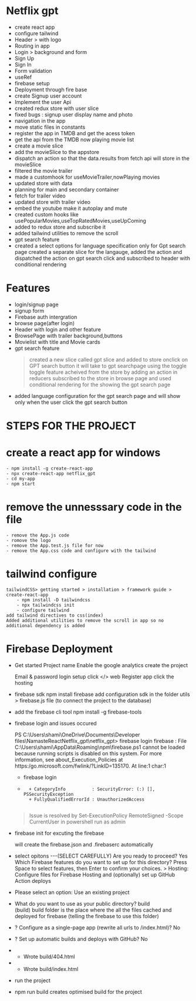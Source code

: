 # Netflix gpt
   - create react app
   - configure tailwind
   - Header > with logo
   - Routing in app
   - Login > background and form
   - Sign Up
   - Sign In
   - Form validation
   - useRef
   - firebase setup
   - Deployment through fire base
   - create Signup user account
   - Implement the user Api
   - created redux store with user slice
   - fixed bugs : signup user display name and photo
   - navigation in the app
   - move static files in constants
   - register the app in TMDB and get the acess token
   -  get the api from the TMDB now playing movie list
   - create a movie slice
   - add the movieSlice to the appstore
   - dispatch an action so that the data.results from fetch api will store in the movieSlice
   - filtered the movie trailer
   - made a customhook for useMovieTrailer,nowPlaying movies
   - updated store with data
   - planning for main and secondary container
   - fetch for trailer video
   - updated store with trailer video
   - embed the youtube make it autoplay and mute
   - created custom hooks like usePopularMovies,useTopRatedMovies,useUpComing
   - added to redux store and subscribe it 
   - added tailwind utilities to remove the scroll 
   - gpt search feature 
   - created a select options for language specification only for Gpt search page 
      created a separate slice for the langauge, added the action and dispatched the action on gpt search click and subscribed to header with conditional rendering
# Features

- login/signup page 
- signup form 
- Firebase auth intergration
- browse page(after login)
- Header with login and other feature
- BrowsePage with trailer background,buttons
- Movielist with title and Movie cards
- gpt search feature 
    > created a new slice called gpt slice and added to store
    > onclick on GPT search button it will take to gpt searchpage using the toggle
    > toggle feature acheived from the store by adding an action in reducers
    > subscribed to the store in browse page and used conditional rendering for the showing the gpt search page
- added language configuration for the gpt search page and will show only when the user click the gpt search button


# STEPS FOR THE PROJECT
# create a react app for windows
    - npm install -g create-react-app
    - npx create-react-app netflix_gpt
    - cd my-app
    - npm start

# remove the unnesssary code in the file
    - remove the App.js code
    - romove the logo
    - remove the App.test.js file for now
    - remove the App.css code and configure with the tailwind

# tailwind configure

    tailwindCSS> getting started > installation > framework guide > create-react-app
        - npm install -D tailwindcss
        - npx tailwindcss init
        - configure tailwind
    add tailwind directives to css(index)
    Added additional utilities to remove the scroll in app so no additional dependency is added

# Firebase Deployment

- Get started
    Project name
    Enable the google analytics
    create the project

    Email & password login setup
    click </> web
    Register app
    click the hosting

- firebase sdk
    npm install firebase
    add configuration sdk in the folder
        utils > firebase.js file (to connect the project to the database)

- add the firebase cli tool
    npm install -g firebase-tools

- firebase login and issues occured

    PS C:\Users\shami\OneDrive\Documents\Developer files\NamasteReactNetflix_gpt\netflix_gpt> firebase login
    firebase : File C:\Users\shami\AppData\Roaming\npm\firebase.ps1 cannot be loaded because running scripts is disabled on this system. For more information, see
    about_Execution_Policies at https:/go.microsoft.com/fwlink/?LinkID=135170.
    At line:1 char:1
    + firebase login
    + ~~~~~~~~
        + CategoryInfo          : SecurityError: (:) [], PSSecurityException
        + FullyQualifiedErrorId : UnauthorizedAccess
    
    >Issue is resolved by
        Set-ExecutionPolicy RemoteSigned -Scope CurrentUser in powershell run as admin

- firebase init for excuting the firebase

    will create the firebase.json and .firebaserc automatically

- select opitons ---(SELECT CAREFULLY)
    Are you ready to proceed? Yes
    Which Firebase features do you want to set up for this directory? Press Space to select features, then Enter to confirm your choices.
        > Hosting: Configure files for Firebase Hosting and (optionally) set up GitHub Action deploys
- Please select an option: Use an existing project

- What do you want to use as your public directory? build  
    (build) build folder is the place where the all the files cached and deployed for firebase (telling the firebase to use this folder)
- ? Configure as a single-page app (rewrite all urls to /index.html)? No
- ? Set up automatic builds and deploys with GitHub? No
- +  Wrote build/404.html
- +  Wrote build/index.html

- run the project

- npm run build 
  creates optimised build for the project


